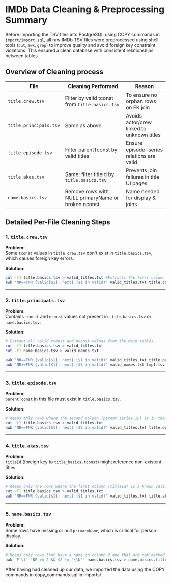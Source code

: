 # IMDb Data Cleaning & Preprocessing Summary

Before importing the TSV files into PostgreSQL using COPY commands in `import/import.sql`, all raw IMDb TSV files were preprocessed using shell tools (`cut`, `awk`, `grep`) to improve quality and avoid foreign key constraint violations. This ensured a clean database with consistent relationships between tables.

## Overview of Cleaning process

| File                  | Cleaning Performed                                 | Reason                                         |
|-----------------------|----------------------------------------------------|------------------------------------------------|
| `title.crew.tsv`      | Filter by valid tconst from `title.basics.tsv`     | To ensure no orphan rows on FK join            |
| `title.principals.tsv`| Same as above                                      | Avoids actor/crew linked to unknown titles     |
| `title.episode.tsv`   | Filter parentTconst by valid titles                | Ensure episode-series relations are valid      |
| `title.akas.tsv`      | Same: filter titleId by `title.basics.tsv`         | Prevents join failures in title UI pages       |
| `name.basics.tsv`     | Remove rows with NULL primaryName or broken nconst | Name needed for display & joins                |

## Detailed Per-File Cleaning Steps

### 1. `title.crew.tsv`

**Problem:**  
Some `tconst` values in `title.crew.tsv` don't exist in `title.basics.tsv`, which causes foreign key errors.

**Solution:**
```sh
cut -f1 title.basics.tsv > valid_titles.txt #Extracts the first column (tconst) from title.basics.tsv and saves it to a list of valid titles
awk 'NR==FNR {valid[$1]; next} ($1 in valid)' valid_titles.txt title.crew.tsv > title.crew.filtered.tsv #Goes through title.crew.tsv and keeps only the rows where the first column (the title ID) exists in valid_titles.txt
```

---

### 2. `title.principals.tsv`

**Problem:**  
Contains `tconst` and `nconst` values not present in `title.basics.tsv` or `name.basics.tsv`.

**Solution:**
```sh
# Extract all valid tconst and nconst values from the main tables.
cut -f1 title.basics.tsv > valid_titles.txt
cut -f1 name.basics.tsv > valid_names.txt

awk 'NR==FNR {valid[$1]; next} ($1 in valid)' valid_titles.txt title.principals.tsv > tmp1.tsv # Keeps only rows where the title ID is valid
awk 'NR==FNR {valid[$1]; next} ($3 in valid)' valid_names.txt tmp1.tsv > title.principals.filtered.tsv # From those rows, keeps only the ones where the person ID (column 3) is also valid.
```

---

### 3. `title.episode.tsv`

**Problem:**  
`parentTconst` in this file must exist in `title.basics.tsv`.

**Solution:**
```sh
# Keeps only rows where the second column (parent series ID) is in the list of valid titles
cut -f1 title.basics.tsv > valid_titles.txt
awk 'NR==FNR {valid[$1]; next} ($2 in valid)' valid_titles.txt title.episode.tsv > title.episode.filtered.tsv
```

---

### 4. `title.akas.tsv`

**Problem:**  
`titleId` (foreign key to `title_basics.tconst`) might reference non-existent titles.

**Solution:**
```sh
# Keeps only the rows where the first column (titleId) is a known valid title
cut -f1 title.basics.tsv > valid_titles.txt
awk 'NR==FNR {valid[$1]; next} ($1 in valid)' valid_titles.txt title.akas.tsv > title.akas.filtered.tsv
```

---

### 5. `name.basics.tsv`

**Problem:**  
Some rows have missing or null `primaryName`, which is critical for person display.

**Solution:**
```sh
# Keeps only rows that have a name in column 2 and that are not marked as \N (null). This avoids loading people without a name.
awk -F'\t' 'NF >= 2 && $2 != "\\N"' name.basics.tsv > name.basics.filtered.tsv
```

After having had cleaned up our data, we imported the data using the COPY commands in copy_commands.sql in imports/
